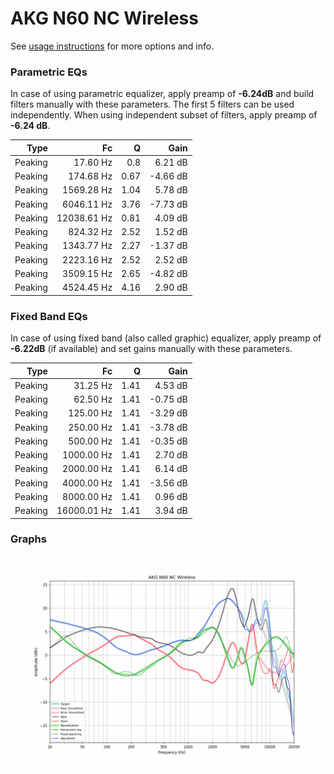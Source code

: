 # AKG N60 NC Wireless
See [usage instructions](https://github.com/jaakkopasanen/AutoEq#usage) for more options and info.

### Parametric EQs
In case of using parametric equalizer, apply preamp of **-6.24dB** and build filters manually
with these parameters. The first 5 filters can be used independently.
When using independent subset of filters, apply preamp of **-6.24 dB**.

| Type    | Fc          |    Q | Gain     |
|--------:|------------:|-----:|---------:|
| Peaking | 17.60 Hz    | 0.8  | 6.21 dB  |
| Peaking | 174.68 Hz   | 0.67 | -4.66 dB |
| Peaking | 1569.28 Hz  | 1.04 | 5.78 dB  |
| Peaking | 6046.11 Hz  | 3.76 | -7.73 dB |
| Peaking | 12038.61 Hz | 0.81 | 4.09 dB  |
| Peaking | 824.32 Hz   | 2.52 | 1.52 dB  |
| Peaking | 1343.77 Hz  | 2.27 | -1.37 dB |
| Peaking | 2223.16 Hz  | 2.52 | 2.52 dB  |
| Peaking | 3509.15 Hz  | 2.65 | -4.82 dB |
| Peaking | 4524.45 Hz  | 4.16 | 2.90 dB  |

### Fixed Band EQs
In case of using fixed band (also called graphic) equalizer, apply preamp of **-6.22dB**
(if available) and set gains manually with these parameters.

| Type    | Fc          |    Q | Gain     |
|--------:|------------:|-----:|---------:|
| Peaking | 31.25 Hz    | 1.41 | 4.53 dB  |
| Peaking | 62.50 Hz    | 1.41 | -0.75 dB |
| Peaking | 125.00 Hz   | 1.41 | -3.29 dB |
| Peaking | 250.00 Hz   | 1.41 | -3.78 dB |
| Peaking | 500.00 Hz   | 1.41 | -0.35 dB |
| Peaking | 1000.00 Hz  | 1.41 | 2.70 dB  |
| Peaking | 2000.00 Hz  | 1.41 | 6.14 dB  |
| Peaking | 4000.00 Hz  | 1.41 | -3.56 dB |
| Peaking | 8000.00 Hz  | 1.41 | 0.96 dB  |
| Peaking | 16000.01 Hz | 1.41 | 3.94 dB  |

### Graphs
![](./AKG%20N60%20NC%20Wireless.png)